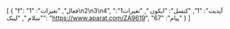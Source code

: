 [
  {
    "f": "فعال",
    "تغیرات": "1\n2\n3\n4",
    "آپدیت": "1",
    "کنسل": "ایکون ",
    "تغیرات1": "سلام ",
    "لینک": "https://www.aparat.com/ZA9619",
    "پیام": "67"
  }
]
